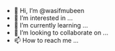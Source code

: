 - 👋 Hi, I’m @wasifmubeen
- 👀 I’m interested in ...
- 🌱 I’m currently learning ...
- 💞️ I’m looking to collaborate on ...
- 📫 How to reach me ...

<!---
wasifmubeen/wasifmubeen is a ✨ special ✨ repository because its `README

